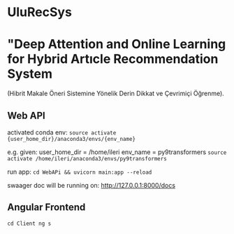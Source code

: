 # UluRecSys 


# "Deep Attention and Online Learning for Hybrid Artıcle Recommendation System
(Hibrit Makale Öneri Sistemine Yönelik Derin Dikkat ve Çevrimiçi Öğrenme).
## Web API

activated conda env:
`source activate {user_home_dir}/anaconda3/envs/{env_name}`

e.g. given:
user_home_dir = /home/ileri
env_name = py9transformers
`source activate /home/ileri/anaconda3/envs/py9transformers`

run app: 
`cd WebAPi && uvicorn main:app --reload`

swaager doc will be running on: http://127.0.0.1:8000/docs

## Angular Frontend

`
cd Client
ng s
`
